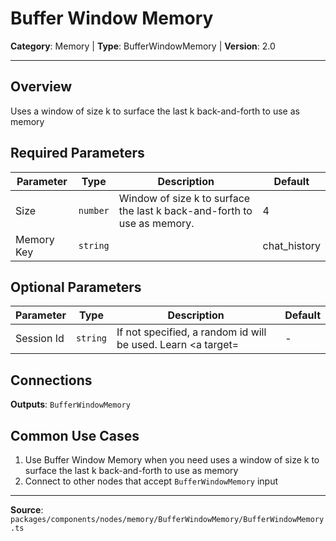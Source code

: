 # Buffer Window Memory

**Category**: Memory | **Type**: BufferWindowMemory | **Version**: 2.0

---

## Overview

Uses a window of size k to surface the last k back-and-forth to use as memory

## Required Parameters

| Parameter | Type | Description | Default |
|-----------|------|-------------|---------|
| Size | `number` | Window of size k to surface the last k back-and-forth to use as memory. | 4 |
| Memory Key | `string` |  | chat_history |

## Optional Parameters

| Parameter | Type | Description | Default |
|-----------|------|-------------|---------|
| Session Id | `string` | If not specified, a random id will be used. Learn <a target= | - |

## Connections

**Outputs**: `BufferWindowMemory`

## Common Use Cases

1. Use Buffer Window Memory when you need uses a window of size k to surface the last k back-and-forth to use as memory
2. Connect to other nodes that accept `BufferWindowMemory` input

---

**Source**: `packages/components/nodes/memory/BufferWindowMemory/BufferWindowMemory.ts`